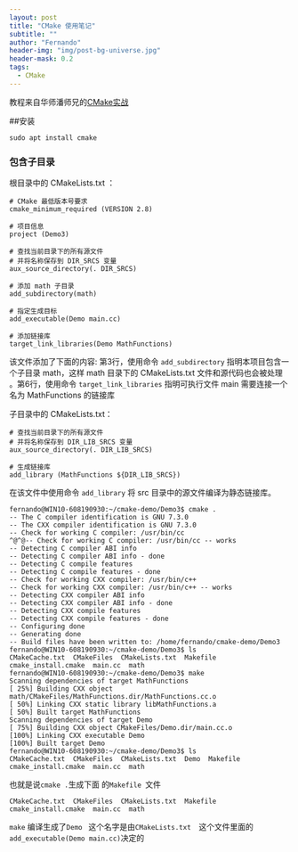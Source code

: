 ```yaml
---
layout: post
title: "CMake 使用笔记"
subtitle: ""
author: "Fernando"
header-img: "img/post-bg-universe.jpg"
header-mask: 0.2
tags:
  - CMake
---
```




教程来自华师潘师兄的[CMake实战](http://www.hahack.com/codes/cmake/)



##安装

`sudo apt install cmake`









### 包含子目录

根目录中的 CMakeLists.txt ：

```
# CMake 最低版本号要求
cmake_minimum_required (VERSION 2.8)

# 项目信息
project (Demo3)

# 查找当前目录下的所有源文件
# 并将名称保存到 DIR_SRCS 变量
aux_source_directory(. DIR_SRCS)

# 添加 math 子目录
add_subdirectory(math)

# 指定生成目标 
add_executable(Demo main.cc)

# 添加链接库
target_link_libraries(Demo MathFunctions)
```

该文件添加了下面的内容: 第3行，使用命令 `add_subdirectory` 指明本项目包含一个子目录 math，这样 math 目录下的 CMakeLists.txt 文件和源代码也会被处理 。第6行，使用命令 `target_link_libraries` 指明可执行文件 main 需要连接一个名为 MathFunctions 的链接库

子目录中的 CMakeLists.txt：

```
# 查找当前目录下的所有源文件
# 并将名称保存到 DIR_LIB_SRCS 变量
aux_source_directory(. DIR_LIB_SRCS)

# 生成链接库
add_library (MathFunctions ${DIR_LIB_SRCS})
```

在该文件中使用命令 `add_library` 将 src 目录中的源文件编译为静态链接库。 





```shell
fernando@WIN10-608190930:~/cmake-demo/Demo3$ cmake .
-- The C compiler identification is GNU 7.3.0
-- The CXX compiler identification is GNU 7.3.0
-- Check for working C compiler: /usr/bin/cc
^@^@-- Check for working C compiler: /usr/bin/cc -- works
-- Detecting C compiler ABI info
-- Detecting C compiler ABI info - done
-- Detecting C compile features
-- Detecting C compile features - done
-- Check for working CXX compiler: /usr/bin/c++
-- Check for working CXX compiler: /usr/bin/c++ -- works
-- Detecting CXX compiler ABI info
-- Detecting CXX compiler ABI info - done
-- Detecting CXX compile features
-- Detecting CXX compile features - done
-- Configuring done
-- Generating done
-- Build files have been written to: /home/fernando/cmake-demo/Demo3
fernando@WIN10-608190930:~/cmake-demo/Demo3$ ls
CMakeCache.txt  CMakeFiles  CMakeLists.txt  Makefile  cmake_install.cmake  main.cc  math
fernando@WIN10-608190930:~/cmake-demo/Demo3$ make
Scanning dependencies of target MathFunctions
[ 25%] Building CXX object math/CMakeFiles/MathFunctions.dir/MathFunctions.cc.o
[ 50%] Linking CXX static library libMathFunctions.a
[ 50%] Built target MathFunctions
Scanning dependencies of target Demo
[ 75%] Building CXX object CMakeFiles/Demo.dir/main.cc.o
[100%] Linking CXX executable Demo
[100%] Built target Demo
fernando@WIN10-608190930:~/cmake-demo/Demo3$ ls
CMakeCache.txt  CMakeFiles  CMakeLists.txt  Demo  Makefile  cmake_install.cmake  main.cc  math
```

也就是说`cmake .`生成下面 的`Makefile `文件

`CMakeCache.txt  CMakeFiles  CMakeLists.txt  Makefile  cmake_install.cmake  main.cc  math`

`make` 编译生成了`Demo ` 这个名字是由`CMakeLists.txt  `这个文件里面的`add_executable(Demo main.cc)`决定的

 
